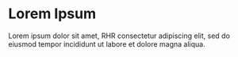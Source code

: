 # Lorem Ipsum

Lorem ipsum dolor sit amet, RHR consectetur adipiscing elit, sed do eiusmod tempor incididunt ut labore et dolore magna aliqua.